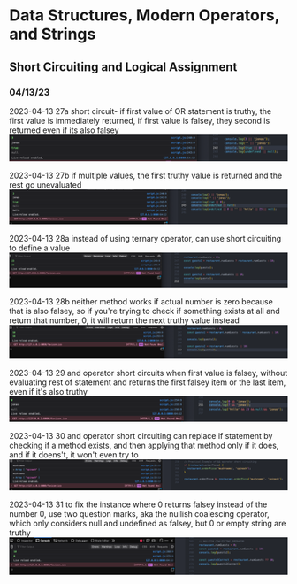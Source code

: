 # Data Structures, Modern Operators, and Strings
## Short Circuiting and Logical Assignment

### 04/13/23
2023-04-13 27a short circuit- if first value of OR statement is truthy, the first value is immediately returned, if first value is falsey, they second is returned even if its also falsey
![alt](../images/09-data-structures/0903-short-circuiting-logical-assignment/2023-04-13-27a.png)

2023-04-13 27b if multiple values, the first truthy value is returned and the rest go unevaluated
![alt](../images/09-data-structures/0903-short-circuiting-logical-assignment/2023-04-13-27b.png)

2023-04-13 28a instead of using ternary operator, can use short circuiting to define a value
![alt](../images/09-data-structures/0903-short-circuiting-logical-assignment/2023-04-13-28a.png)

2023-04-13 28b neither method works if actual number is zero because that is also falsey, so if you're trying to check if something exists at all and return that number, 0, it will return the next truthy value instead
![alt](../images/09-data-structures/0903-short-circuiting-logical-assignment/2023-04-13-28b.png)

2023-04-13 29 and operator short circuits when first value is falsey, without evaluating rest of statement and returns the first falsey item or the last item, even if it's also truthy
![alt](../images/09-data-structures/0903-short-circuiting-logical-assignment/2023-04-13-29.png)

2023-04-13 30 and operator short circuiting can replace if statement by checking if a method exists, and then applying that method only if it does, and if it doens't, it won't even try to
![alt](../images/09-data-structures/0903-short-circuiting-logical-assignment/2023-04-13-30.png)

2023-04-13 31 to fix the instance where 0 returns falsey instead of the number 0, use two question marks, aka the nullish coalescing operator, which only considers null and undefined as falsey, but 0 or empty string are truthy
![alt](../images/09-data-structures/0903-short-circuiting-logical-assignment/2023-04-13-31.png)
